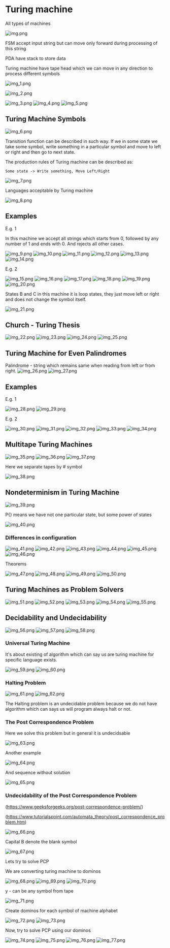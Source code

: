 # Turing machine

All types of machines

![img.png](img.png)

FSM accept input string but can move only forward during processing of this string

PDA have stack to store data

Turing machine have tape head which we can move in any direction to process
different symbols

![img_1.png](img_1.png)

![img_2.png](img_2.png)

![img_3.png](img_3.png)
![img_4.png](img_4.png)
![img_5.png](img_5.png)

## Turing Machine Symbols

![img_6.png](img_6.png)

Transition function can be described in such way. If we in some state we take some
symbol, write something in a particular symbol and move to left or right and then
go to next state.

The production rules of Turing machine can be described as:
    
    Some state -> Write something, Move Left/Right

![img_7.png](img_7.png)

Languages acceptable by Turing machine

![img_8.png](img_8.png)

## Examples

E.g. 1

In this machine we accept all strings which starts from 0, followed by any number
of 1 and ends with 0. And rejects all other cases.

![img_9.png](img_9.png)
![img_10.png](img_10.png)
![img_11.png](img_11.png)
![img_12.png](img_12.png)
![img_13.png](img_13.png)
![img_14.png](img_14.png)

E.g. 2

![img_15.png](img_15.png)
![img_16.png](img_16.png)
![img_17.png](img_17.png)
![img_18.png](img_18.png)
![img_19.png](img_19.png)
![img_20.png](img_20.png)

States B and C in this machine it is loop states, they just move left or right
and does not change the symbol itself.

![img_21.png](img_21.png)

## Church - Turing Thesis

![img_22.png](img_22.png)
![img_23.png](img_23.png)
![img_24.png](img_24.png)
![img_25.png](img_25.png)

## Turing Machine for Even Palindromes

Palindrome - string which remains same when reading from left or from right. 
![img_26.png](img_26.png)
![img_27.png](img_27.png)

## Examples 

E.g. 1

![img_28.png](img_28.png)
![img_29.png](img_29.png)

E.g. 2

![img_30.png](img_30.png)
![img_31.png](img_31.png)
![img_32.png](img_32.png)
![img_33.png](img_33.png)
![img_34.png](img_34.png)

## Multitape Turing Machines 

![img_35.png](img_35.png)
![img_36.png](img_36.png)
![img_37.png](img_37.png)

Here we separate tapes by # symbol

![img_38.png](img_38.png)

## Nondeterminism in Turing Machine

![img_39.png](img_39.png)

P{} means we have not one particular state, but some power of states

![img_40.png](img_40.png)

### Differences in configuration 

![img_41.png](img_41.png)
![img_42.png](img_42.png)
![img_43.png](img_43.png)
![img_44.png](img_44.png)
![img_45.png](img_45.png)
![img_46.png](img_46.png)

Theorems

![img_47.png](img_47.png)
![img_48.png](img_48.png)
![img_49.png](img_49.png)
![img_50.png](img_50.png)

## Turing Machines as Problem Solvers

![img_51.png](img_51.png)
![img_52.png](img_52.png)
![img_53.png](img_53.png)
![img_54.png](img_54.png)
![img_55.png](img_55.png)

## Decidability and Undecidability

![img_56.png](img_56.png)
![img_57.png](img_57.png)
![img_58.png](img_58.png)

### Universal Turing Machine

It's about existing of algorithm which can say us are turing machine for 
specific language exists.

![img_59.png](img_59.png)
![img_60.png](img_60.png)

### Halting Problem

![img_61.png](img_61.png)
![img_62.png](img_62.png)

The Halting problem is an undecidable problem because we do not have algorithm
which can says us will program always halt or not.

### The Post Correspondence Problem

Here we solve this problem but in general it is undecidsable

![img_63.png](img_63.png)

Another example

![img_64.png](img_64.png)

And sequence without solution

![img_65.png](img_65.png)

### Undecidability of the Post Correspondence Problem
(https://www.geeksforgeeks.org/post-correspondence-problem/)

(https://www.tutorialspoint.com/automata_theory/post_correspondence_problem.htm)

![img_66.png](img_66.png)

Capital B denote the blank symbol

![img_67.png](img_67.png)

Lets try to solve PCP

We are converting turing machine to dominos

![img_68.png](img_68.png)
![img_69.png](img_69.png)
![img_70.png](img_70.png)

y - can be any symbol from tape 

![img_71.png](img_71.png)

Create dominos for each symbol of machine alphabet

![img_72.png](img_72.png)
![img_73.png](img_73.png)

Now, try to solve PCP using our dominos

![img_74.png](img_74.png)
![img_75.png](img_75.png)
![img_76.png](img_76.png)
![img_77.png](img_77.png)
